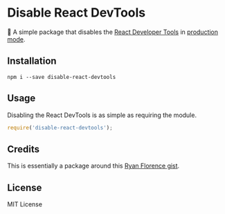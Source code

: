 # Disable React DevTools
🚫 A simple package that disables the [React Developer Tools](https://github.com/facebook/react-devtools) in [production mode](https://facebook.github.io/react/downloads.html).

## Installation
```shell
npm i --save disable-react-devtools
```

## Usage
Disabling the React DevTools is as simple as requiring the module.
```js
require('disable-react-devtools');
```

## Credits
This is essentially a package around this [Ryan Florence gist](https://gist.github.com/ryanflorence/1030d36ef0b6f1bc5159525b145a925a).

## License
MIT License
